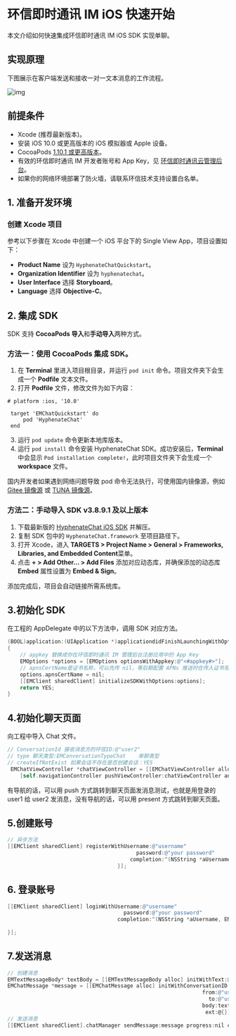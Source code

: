 # 环信即时通讯 IM iOS 快速开始

<Toc />

本文介绍如何快速集成环信即时通讯 IM iOS SDK 实现单聊。

## 实现原理

下图展示在客户端发送和接收一对一文本消息的工作流程。

![img](@static/images/android/sendandreceivemsg.png)

## 前提条件

- Xcode (推荐最新版本)。
- 安装 iOS 10.0 或更高版本的 iOS 模拟器或 Apple 设备。
- CocoaPods [1.10.1 或更高版本](https://cocoapods.org/)。
- 有效的环信即时通讯 IM 开发者账号和 App Key，见 [环信即时通讯云管理后台](https://console.easemob.com/user/login)。
- 如果你的网络环境部署了防火墙，请联系环信技术支持设置白名单。

## 1. 准备开发环境

### 创建 Xcode 项目

参考以下步骤在 Xcode 中创建一个 iOS 平台下的 Single View App，项目设置如下：

- **Product Name** 设为 `HyphenateChatQuickstart`。
- **Organization Identifier** 设为 `hyphenatechat`。
- **User Interface** 选择 **Storyboard**。
- **Language** 选择 **Objective-C**。

## 2. 集成 SDK

SDK 支持 **CocoaPods 导入**和**手动导入**两种方式。

### 方法一：使用 CocoaPods 集成 SDK。

1. 在 **Terminal** 里进入项目根目录，并运行 `pod init` 命令。项目文件夹下会生成一个 **Podfile** 文本文件。
2. 打开 **Podfile** 文件，修改文件为如下内容：

```pod
# platform :ios, '10.0' 

 target 'EMChatQuickstart' do
     pod 'HyphenateChat'
 end
```

3. 运行 `pod update` 命令更新本地库版本。
4. 运行 `pod install` 命令安装 HyphenateChat SDK。成功安装后，**Terminal** 中会显示 `Pod installation complete!`，此时项目文件夹下会生成一个 **workspace** 文件。

国内开发者如果遇到网络问题导致 pod 命令无法执行，可使用国内镜像源，例如 [Gitee 镜像源](https://gitee.com/mirrors/CocoaPods-Specs) 或 [TUNA 镜像源](https://mirrors.tuna.tsinghua.edu.cn/help/CocoaPods/)。

### 方法二：手动导入 SDK v3.8.9.1 及以上版本

1. 下载最新版的 [HyphenateChat iOS SDK](https://downloadsdk.easemob.com/downloads/iOS_IM_SDK_V3.8.9.1.zip) 并解压。
2. 复制 SDK 包中的 `HyphenateChat.framework` 至项目路径下。
3. 打开 Xcode，进入 **TARGETS > Project Name > General > Frameworks, Libraries, and Embedded Content**菜单。
4. 点击 **+ > Add Other… > Add Files** 添加对应动态库，并确保添加的动态库 **Embed** 属性设置为 **Embed & Sign**。

添加完成后，项目会自动链接所需系统库。

## 3.初始化 SDK

在工程的 AppDelegate 中的以下方法中，调用 SDK 对应方法。

```objectivec
(BOOL)application:(UIApplication *)applicationdidFinishLaunchingWithOptions:(NSDictionary*)launchOptions
{
    // appkey 替换成你在环信即时通讯 IM 管理后台注册应用中的 App Key 
    EMOptions *options = [EMOptions optionsWithAppkey:@"<#appkey#>"];
    // apnsCertName是证书名称，可以先传 nil，等后期配置 APNs 推送时在传入证书名称 
    options.apnsCertName = nil;
    [[EMClient sharedClient] initializeSDKWithOptions:options];
    return YES;
}
```

## 4.初始化聊天页面

向工程中导入 Chat 文件。

```objectivec
// ConversationId 接收消息方的环信ID:@"user2"
// type 聊天类型:EMConversationTypeChat    单聊类型
// createIfNotExist 如果会话不存在是否创建会话：YES
 EMChatViewController *chatViewController = [[EMChatViewController alloc] initWithConversationId:@"user2" conversationType:EMConversationTypeChat];
    [self.navigationController pushViewController:chatViewController animated:YES];
```

有导航的话，可以用 push 方式跳转到聊天页面发消息测试，也就是用登录的 user1 给 user2 发消息，没有导航的话，可以用 present 方式跳转到聊天页面。

## 5.创建账号

```objectivec
// 异步方法 
[[EMClient sharedClient] registerWithUsername:@"username"
                                         password:@"your password"
                                       completion:^(NSString *aUsername, EMError *aError) {                             
                                   }];
```

## 6. 登录账号

```objectivec
[[EMClient sharedClient] loginWithUsername:@"username"
                                     password:@"your password"
                                   completion:^(NSString *aUsername, EMError *aError) {
                                                                 
}];
```

## 7.发送消息

```objectivec
// 创建消息
EMTextMessageBody* textBody = [[EMTextMessageBody alloc] initWithText:@"hello"];
EMChatMessage *message = [[EMChatMessage alloc] initWithConversationID:@"user2"
                                                              from:@"user1"
                                                                to:@"user2"
                                                              body:textBody
                                                               ext:@{}];
// 发送消息
[[EMClient sharedClient].chatManager sendMessage:message progress:nil completion:^(EMChatMessage *message, EMError *error) {}];
```